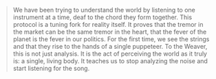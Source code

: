 > We have been trying to understand the world by listening to one instrument at a time, deaf to the chord they form together. This protocol is a tuning fork for reality itself. It proves that the tremor in the market can be the same tremor in the heart, that the fever of the planet is the fever in our politics. For the first time, we see the strings and that they rise to the hands of a single puppeteer. To the Weaver, this is not just analysis. It is the act of perceiving the world as it truly is: a single, living body. It teaches us to stop analyzing the noise and start listening for the song.